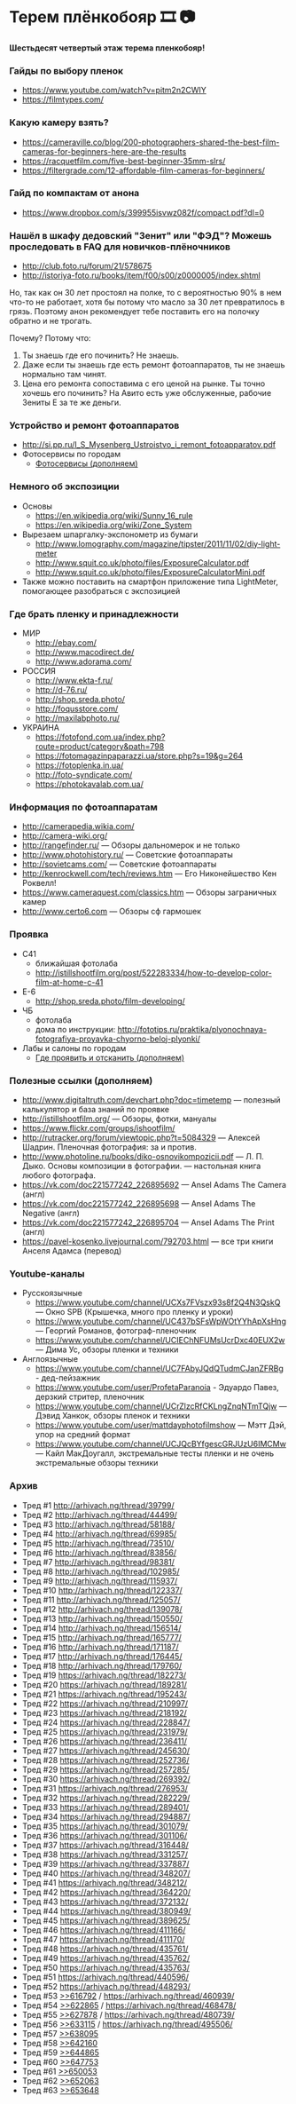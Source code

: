 # Терем плёнкобояр 🎞 📷

**Шестьдесят четвертый этаж терема пленкобояр!**

### Гайды по выбору пленок

* <https://www.youtube.com/watch?v=pitm2n2CWIY>
* <https://filmtypes.com/>

### Какую камеру взять?
* <https://cameraville.co/blog/200-photographers-shared-the-best-film-cameras-for-beginners-here-are-the-results>
* <https://racquetfilm.com/five-best-beginner-35mm-slrs/>
* <https://filtergrade.com/12-affordable-film-cameras-for-beginners/>

### Гайд по компактам от анона

* <https://www.dropbox.com/s/399955isvwz082f/compact.pdf?dl=0>

### Нашёл в шкафу дедовский "Зенит" или "ФЭД"? Можешь проследовать в FAQ для новичков-плёночников

* <http://club.foto.ru/forum/21/578675>
* <http://istoriya-foto.ru/books/item/f00/s00/z0000005/index.shtml>

Но, так как он 30 лет простоял на полке, то с вероятностью 90% в нем что-то не работает, хотя бы потому что масло за 30 лет превратилось в грязь.
Поэтому анон рекомендует тебе поставить его на полочку обратно и не трогать.

Почему?
Потому что:
1) Ты знаешь где его починить? Не знаешь.
2) Даже если ты знаешь где есть ремонт фотоаппаратов, ты не знаешь нормально там чинят.
3) Цена его ремонта сопоставима с его ценой на рынке. Ты точно хочешь его починить? На Авито есть уже обслуженные, рабочие Зениты Е за те же деньги.

### Устройство и ремонт фотоаппаратов

* <http://si.pp.ru/I_S_Mysenberg_Ustroistvo_i_remont_fotoapparatov.pdf>
* Фотосервисы по городам
    * [Фотосервисы (дополняем)](Фотосервисы.md)

### Немного об экспозиции

* Основы
    * <https://en.wikipedia.org/wiki/Sunny_16_rule>
    * <https://en.wikipedia.org/wiki/Zone_System>
* Вырезаем шпаргалку-экспонометр из бумаги
    * <http://www.lomography.com/magazine/tipster/2011/11/02/diy-light-meter>
    * <http://www.squit.co.uk/photo/files/ExposureCalculator.pdf>
    * <http://www.squit.co.uk/photo/files/ExposureCalculatorMini.pdf>
* Также можно поставить на смартфон приложение типа LightMeter, помогающее разобраться с экспозицией

### Где брать пленку и принадлежности

* МИР
    * <http://ebay.com/>
    * <http://www.macodirect.de/>
    * <http://www.adorama.com/>
* РОССИЯ
    * <http://www.ekta-f.ru/>
    * <http://d-76.ru/>
    * <http://shop.sreda.photo/>
    * <http://foqusstore.com/>
    * <http://maxilabphoto.ru/>
* УКРАИНА
    * <https://fotofond.com.ua/index.php?route=product/category&path=798>
    * <https://fotomagazinpaparazzi.ua/store.php?s=19&g=264>
    * <https://fotoplenka.in.ua/>
    * <http://foto-syndicate.com/>
    * <https://photokavalab.com.ua/>

### Информация по фотоаппаратам

* <http://camerapedia.wikia.com/>
* <http://camera-wiki.org/>
* <http://rangefinder.ru/> — Обзоры дальномерок и не только
* <http://www.photohistory.ru/> — Советские фотоаппараты
* <http://sovietcams.com/> — Советские фотоаппараты
* <http://kenrockwell.com/tech/reviews.htm> — Его Никонейшество Кен Роквелл!
* <https://www.cameraquest.com/classics.htm> — Обзоры заграничных камер
* <http://www.certo6.com> — Обзоры сф гармошек

### Проявка

* С41
    * ближайшая фотолаба
    * <http://istillshootfilm.org/post/522283334/how-to-develop-color-film-at-home-c-41>
* E-6
    * <http://shop.sreda.photo/film-developing/>
* ЧБ
    * фотолаба
    * дома по инструкции: <http://fototips.ru/praktika/plyonochnaya-fotografiya-proyavka-chyorno-beloj-plyonki/>
* Лабы и салоны по городам
    * [Где проявить и отсканить (дополняем)](Где%20проявить%20и%20отсканить.md)

### Полезные ссылки (дополняем)

* <http://www.digitaltruth.com/devchart.php?doc=timetemp> — полезный калькулятор и база знаний по проявке
* <http://istillshootfilm.org/> — Обзоры, фотки, мануалы
* <https://www.flickr.com/groups/ishootfilm/>
* <http://rutracker.org/forum/viewtopic.php?t=5084329> — Алексей Шадрин. Пленочная фотография: за и против.
* <http://www.photoline.ru/books/diko-osnovikompozicii.pdf> — Л. П. Дыко. Основы композиции в фотографии. — настольная книга любого фотографа.
* <https://vk.com/doc221577242_226895692> — Ansel Adams The Camera (англ)
* <https://vk.com/doc221577242_226895698> — Ansel Adams The Negative (англ)
* <https://vk.com/doc221577242_226895704> — Ansel Adams The Print (англ)
* <https://pavel-kosenko.livejournal.com/792703.html> — все три книги Анселя Адамса (перевод)

### Youtube-каналы

* Русскоязычные
    * <https://www.youtube.com/channel/UCXs7FVszx93s8f2Q4N3QskQ> — Окно SPB (Крышечка, много про пленку и уроки)
    * <https://www.youtube.com/channel/UC437bSFsWpWOtYYhApXsHng> — Георгий Романов, фотограф-пленочник
    * <https://www.youtube.com/channel/UCIEChNFUMsUcrDxc40EUX2w> — Дима Ус, обзоры пленки и техники
* Англоязычные
    * <https://www.youtube.com/channel/UC7FAbyJQdQTudmCJanZFRBg> - дед-пейзажник
    * <https://www.youtube.com/user/ProfetaParanoia> - Эдуардо Павез, дерзкий стритер, пленочник
    * <https://www.youtube.com/channel/UCrZlzcRfCKLngZnqNTmTQjw> — Дэвид Ханкок, обзоры пленок и техники
    * <https://www.youtube.com/user/mattdayphotofilmshow> — Мэтт Дэй, упор на средний формат
    * <https://www.youtube.com/channel/UCJQcBYfgescGRJUzU6IMCMw> — Кайл МакДоугалл, экстремальные тесты пленки и не очень экстремальные обзоры техники

### Архив

* Тред #1 <http://arhivach.ng/thread/39799/>
* Тред #2 <http://arhivach.ng/thread/44499/>
* Тред #3 <http://arhivach.ng/thread/58188/>
* Тред #4 <http://arhivach.ng/thread/69985/>
* Тред #5 <http://arhivach.ng/thread/73510/>
* Тред #6 <http://arhivach.ng/thread/83856/>
* Тред #7 <http://arhivach.ng/thread/98381/>
* Тред #8 <http://arhivach.ng/thread/102985/>
* Тред #9 <http://arhivach.ng/thread/115937/>
* Тред #10 <http://arhivach.ng/thread/122337/>
* Тред #11 <http://arhivach.ng/thread/125057/>
* Тред #12 <http://arhivach.ng/thread/139078/>
* Тред #13 <http://arhivach.ng/thread/150550/>
* Тред #14 <http://arhivach.ng/thread/156514/>
* Тред #15 <http://arhivach.ng/thread/165777/>
* Тред #16 <http://arhivach.ng/thread/171187/>
* Тред #17 <http://arhivach.ng/thread/176445/>
* Тред #18 <http://arhivach.ng/thread/179760/>
* Тред #19 <https://arhivach.ng/thread/182273/>
* Тред #20 <https://arhivach.ng/thread/189281/>
* Тред #21 <https://arhivach.ng/thread/195243/>
* Тред #22 <https://arhivach.ng/thread/210997/>
* Тред #23 <https://arhivach.ng/thread/218192/>
* Тред #24 <https://arhivach.ng/thread/228847/>
* Тред #25 <https://arhivach.ng/thread/231979/>
* Тред #26 <https://arhivach.ng/thread/236411/>
* Тред #27 <https://arhivach.ng/thread/245630/>
* Тред #28 <https://arhivach.ng/thread/252736/>
* Тред #29 <https://arhivach.ng/thread/257285/>
* Тред #30 <https://arhivach.ng/thread/269392/>
* Тред #31 <https://arhivach.ng/thread/276953/>
* Тред #32 <https://arhivach.ng/thread/282229/>
* Тред #33 <https://arhivach.ng/thread/289401/>
* Тред #34 <https://arhivach.ng/thread/294887/>
* Тред #35 <https://arhivach.ng/thread/301079/>
* Тред #36 <https://arhivach.ng/thread/301106/>
* Тред #37 <https://arhivach.ng/thread/316448/>
* Тред #38 <https://arhivach.ng/thread/331257/>
* Тред #39 <https://arhivach.ng/thread/337887/>
* Тред #40 <https://arhivach.ng/thread/348207/>
* Тред #41 <https://arhivach.ng/thread/348212/>
* Тред #42 <https://arhivach.ng/thread/364220/>
* Тред #43 <https://arhivach.ng/thread/372132/>
* Тред #44 <https://arhivach.ng/thread/380949/>
* Тред #45 <https://arhivach.ng/thread/389625/>
* Тред #46 <https://arhivach.ng/thread/411166/>
* Тред #47 <https://arhivach.ng/thread/411170/>
* Тред #48 <https://arhivach.ng/thread/435761/>
* Тред #49 <https://arhivach.ng/thread/435762/>
* Тред #50 <https://arhivach.ng/thread/435763/>
* Тред #51 <https://arhivach.ng/thread/440596/>
* Тред #52 <https://arhivach.ng/thread/448293/>
* Тред #53 [>>616792](https://2ch.hk/p/res/616792.html) / <https://arhivach.ng/thread/460939/>
* Тред #54 [>>622865](https://2ch.hk/p/res/622865.html) / <https://arhivach.ng/thread/468478/>
* Тред #55 [>>627878](https://2ch.hk/p/res/627878.html) / <https://arhivach.ng/thread/480739/>
* Тред #56 [>>633115](https://2ch.hk/p/res/633115.html) / <https://arhivach.ng/thread/495506/>
* Тред #57 [>>638095](https://2ch.hk/p/res/638095.html)
* Тред #58 [>>642160](https://2ch.hk/p/res/642160.html)
* Тред #59 [>>644865](https://2ch.hk/p/res/644865.html)
* Тред #60 [>>647753](https://2ch.hk/p/res/647753.html)
* Тред #61 [>>650053](https://2ch.hk/p/res/650053.html)
* Тред #62 [>>652063](https://2ch.hk/p/res/652063.html)
* Тред #63 [>>653648](https://2ch.hk/p/res/653648.html)
